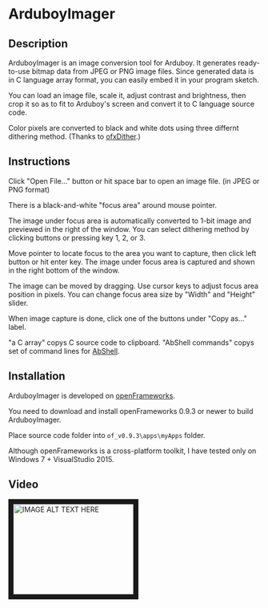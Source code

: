 # ArduboyImager

## Description

ArduboyImager is an image conversion tool for Arduboy.
It generates ready-to-use bitmap data from JPEG or PNG image files.
Since generated data is in C language array format, you can easily embed it in your program sketch.

You can load an image file, scale it, adjust contrast and brightness, then crop it so as to fit to Arduboy's screen and convert it to C language source code.

Color pixels are converted to black and white dots using three differnt dithering method. (Thanks to [ofxDither](http://www.julapy.com/blog/2011/03/09/ofxdither/).)

## Instructions

Click "Open File..." button or hit space bar to open an image file. (in JPEG or PNG format)

There is a black-and-white "focus area" around mouse pointer. 

The image under focus area is automatically converted to 1-bit image and previewed in the right of the window.
You can select dithering method by clicking buttons or pressing key 1, 2, or 3.

Move pointer to locate focus to the area you want to capture, then click left button or hit enter key.
The image under focus area is captured and shown in the right bottom of the window.

The image can be moved by dragging. Use cursor keys to adjust focus area position in pixels.
You can change focus area size by "Width" and "Height" slider.

When image capture is done, click one of the buttons under "Copy as..." label.

"a C array" copys C source code to clipboard.
"AbShell commands" copys set of command lines for [AbShell](https://github.com/boochow/abshell). 

## Installation
ArduboyImager is developed on [openFrameworks](http://openframeworks.cc/).

You need to download and install openFrameworks 0.9.3 or newer to build ArduboyImager.

Place source code folder into ```of_v0.9.3\apps\myApps``` folder.

Although openFrameworks is a cross-platform toolkit, I have tested only on Windows 7 + VisualStudio 2015.
## Video
<a href="http://www.youtube.com/watch?feature=player_embedded&v=vK3rL55fzvA" target="_blank"><img src="http://img.youtube.com/vi/vK3rL55fzvA/0.jpg" alt="IMAGE ALT TEXT HERE" width="240" height="180" border="10" /></a>
